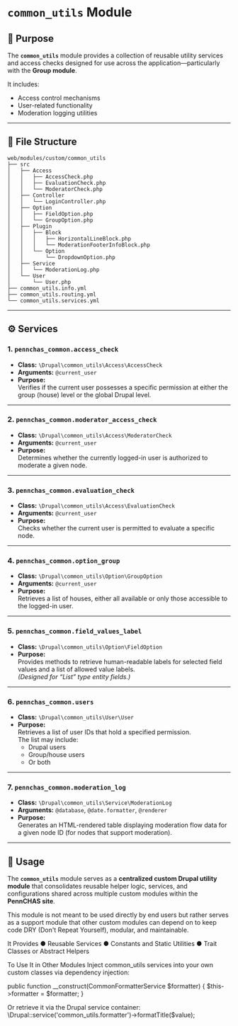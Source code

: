 # `common_utils` Module

## 📘 Purpose
The **`common_utils`** module provides a collection of reusable utility services and access checks designed for use across the application—particularly with the **Group module**.  

It includes:
- Access control mechanisms  
- User-related functionality  
- Moderation logging utilities  

---

## 📂 File Structure
```
web/modules/custom/common_utils
├── src
│   ├── Access
│   │   ├── AccessCheck.php
│   │   ├── EvaluationCheck.php
│   │   └── ModeratorCheck.php
│   ├── Controller
│   │   └── LoginController.php
│   ├── Option
│   │   ├── FieldOption.php
│   │   └── GroupOption.php
│   ├── Plugin
│   │   ├── Block
│   │   │   ├── HorizontalLineBlock.php
│   │   │   └── ModerationFooterInfoBlock.php
│   │   └── Option
│   │       └── DropdownOption.php
│   ├── Service
│   │   └── ModerationLog.php
│   └── User
│       └── User.php
├── common_utils.info.yml
├── common_utils.routing.yml
└── common_utils.services.yml
```

---

## ⚙️ Services

### 1. `pennchas_common.access_check`
- **Class:** `\Drupal\common_utils\Access\AccessCheck`  
- **Arguments:** `@current_user`  
- **Purpose:**  
  Verifies if the current user possesses a specific permission at either the group (house) level or the global Drupal level.

---

### 2. `pennchas_common.moderator_access_check`
- **Class:** `\Drupal\common_utils\Access\ModeratorCheck`  
- **Arguments:** `@current_user`  
- **Purpose:**  
  Determines whether the currently logged-in user is authorized to moderate a given node.

---

### 3. `pennchas_common.evaluation_check`
- **Class:** `\Drupal\common_utils\Access\EvaluationCheck`  
- **Arguments:** `@current_user`  
- **Purpose:**  
  Checks whether the current user is permitted to evaluate a specific node.

---

### 4. `pennchas_common.option_group`
- **Class:** `\Drupal\common_utils\Option\GroupOption`  
- **Arguments:** `@current_user`  
- **Purpose:**  
  Retrieves a list of houses, either all available or only those accessible to the logged-in user.

---

### 5. `pennchas_common.field_values_label`
- **Class:** `\Drupal\common_utils\Option\FieldOption`  
- **Purpose:**  
  Provides methods to retrieve human-readable labels for selected field values and a list of allowed value labels.  
  *(Designed for “List” type entity fields.)*

---

### 6. `pennchas_common.users`
- **Class:** `\Drupal\common_utils\User\User`  
- **Purpose:**  
  Retrieves a list of user IDs that hold a specified permission.  
  The list may include:
  - Drupal users  
  - Group/house users  
  - Or both  

---

### 7. `pennchas_common.moderation_log`
- **Class:** `\Drupal\common_utils\Service\ModerationLog`  
- **Arguments:** `@database`, `@date.formatter`, `@renderer`  
- **Purpose:**  
  Generates an HTML-rendered table displaying moderation flow data for a given node ID (for nodes that support moderation).

---

## 🧩 Usage
The **`common_utils`** module serves as a **centralized custom Drupal utility module** that consolidates reusable helper logic, services, and configurations shared across multiple custom modules within the **PennCHAS site**.

This module is not meant to be used directly by end users but rather serves as a support module that other custom modules can depend on to keep code DRY (Don't Repeat Yourself), modular, and maintainable. 

It Provides 
● Reusable Services 
● Constants and Static Utilities 
● Trait Classes or Abstract Helpers 

To Use It in Other Modules
Inject common_utils services into your own custom classes via dependency injection:

public function __construct(CommonFormatterService $formatter) {
$this->formatter = $formatter; 
} 

Or retrieve it via the Drupal service container:
\Drupal::service('common_utils.formatter')->formatTitle($value); 
